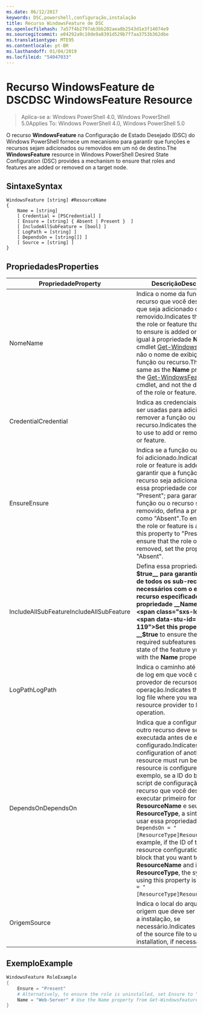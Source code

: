 ```yaml
---
ms.date: 06/12/2017
keywords: DSC,powershell,configuração,instalação
title: Recurso WindowsFeature de DSC
ms.openlocfilehash: 7a57f4b2797ab3bb202aea8b2543d1e3f14074e9
ms.sourcegitcommit: e04292a9c10de9a8391d529b7f7aa3753b362dbe
ms.translationtype: MTE95
ms.contentlocale: pt-BR
ms.lasthandoff: 01/04/2019
ms.locfileid: "54047033"
---
```

# <a name="dsc-windowsfeature-resource"></a><span data-ttu-id="956c7-103">Recurso WindowsFeature de DSC</span><span class="sxs-lookup"><span data-stu-id="956c7-103">DSC WindowsFeature Resource</span></span>

> <span data-ttu-id="956c7-104">Aplica-se a: Windows PowerShell 4.0, Windows PowerShell 5.0</span><span class="sxs-lookup"><span data-stu-id="956c7-104">Applies To: Windows PowerShell 4.0, Windows PowerShell 5.0</span></span>

<span data-ttu-id="956c7-105">O recurso **WindowsFeature** na Configuração de Estado Desejado (DSC) do Windows PowerShell fornece um mecanismo para garantir que funções e recursos sejam adicionados ou removidos em um nó de destino.</span><span class="sxs-lookup"><span data-stu-id="956c7-105">The **WindowsFeature** resource in Windows PowerShell Desired State Configuration (DSC) provides a mechanism to ensure that roles and features are added or removed on a target node.</span></span>

## <a name="syntax"></a><span data-ttu-id="956c7-106">Sintaxe</span><span class="sxs-lookup"><span data-stu-id="956c7-106">Syntax</span></span>

```
WindowsFeature [string] #ResourceName
{
    Name = [string]
    [ Credential = [PSCredential] ]
    [ Ensure = [string] { Absent | Present }  ]
    [ IncludeAllSubFeature = [bool] ]
    [ LogPath = [string] ]
    [ DependsOn = [string[]] ]
    [ Source = [string] ]
}
```

## <a name="properties"></a><span data-ttu-id="956c7-107">Propriedades</span><span class="sxs-lookup"><span data-stu-id="956c7-107">Properties</span></span>

|  <span data-ttu-id="956c7-108">Propriedade</span><span class="sxs-lookup"><span data-stu-id="956c7-108">Property</span></span>  |  <span data-ttu-id="956c7-109">Descrição</span><span class="sxs-lookup"><span data-stu-id="956c7-109">Description</span></span>   |
|---|---|
| <span data-ttu-id="956c7-110">Nome</span><span class="sxs-lookup"><span data-stu-id="956c7-110">Name</span></span>| <span data-ttu-id="956c7-111">Indica o nome da função ou recurso que você deseja garantir que seja adicionado ou removido.</span><span class="sxs-lookup"><span data-stu-id="956c7-111">Indicates the name of the role or feature that you want to ensure is added or removed.</span></span> <span data-ttu-id="956c7-112">É igual à propriedade __Name__ do cmdlet [Get-WindowsFeature](/powershell/module/servermanager/Get-WindowsFeature), não o nome de exibição da função ou recurso.</span><span class="sxs-lookup"><span data-stu-id="956c7-112">This is the same as the __Name__ property from the [Get-WindowsFeature](/powershell/module/servermanager/Get-WindowsFeature) cmdlet, and not the display name of the role or feature.</span></span>|
| <span data-ttu-id="956c7-113">Credential</span><span class="sxs-lookup"><span data-stu-id="956c7-113">Credential</span></span>| <span data-ttu-id="956c7-114">Indica as credenciais que devem ser usadas para adicionar ou remover a função ou recurso.</span><span class="sxs-lookup"><span data-stu-id="956c7-114">Indicates the credentials to use to add or remove the role or feature.</span></span>|
| <span data-ttu-id="956c7-115">Ensure</span><span class="sxs-lookup"><span data-stu-id="956c7-115">Ensure</span></span>| <span data-ttu-id="956c7-116">Indica se a função ou o recurso foi adicionado.</span><span class="sxs-lookup"><span data-stu-id="956c7-116">Indicates if the role or feature is added.</span></span> <span data-ttu-id="956c7-117">Para garantir que a função ou o recurso seja adicionado, defina essa propriedade como "Present"; para garantir que a função ou o recurso seja removido, defina a propriedade como "Absent".</span><span class="sxs-lookup"><span data-stu-id="956c7-117">To ensure that the role or feature is added, set this property to "Present" To ensure that the role or feature is removed, set the property to "Absent".</span></span>|
| <span data-ttu-id="956c7-118">IncludeAllSubFeature</span><span class="sxs-lookup"><span data-stu-id="956c7-118">IncludeAllSubFeature</span></span>| <span data-ttu-id="956c7-119">Defina essa propriedade como __$true__ para garantir o estado de todos os sub-recursos necessários com o estado do recurso especificado com a propriedade __Name__.</span><span class="sxs-lookup"><span data-stu-id="956c7-119">Set this property to __$true__ to ensure the state of all required subfeatures with the state of the feature you specify with the __Name__ property.</span></span>|
| <span data-ttu-id="956c7-120">LogPath</span><span class="sxs-lookup"><span data-stu-id="956c7-120">LogPath</span></span>| <span data-ttu-id="956c7-121">Indica o caminho até um arquivo de log em que você deseja que o provedor de recursos registre a operação.</span><span class="sxs-lookup"><span data-stu-id="956c7-121">Indicates the path to a log file where you want the resource provider to log the operation.</span></span>|
| <span data-ttu-id="956c7-122">DependsOn</span><span class="sxs-lookup"><span data-stu-id="956c7-122">DependsOn</span></span>| <span data-ttu-id="956c7-123">Indica que a configuração de outro recurso deve ser executada antes de ele ser configurado.</span><span class="sxs-lookup"><span data-stu-id="956c7-123">Indicates that the configuration of another resource must run before this resource is configured.</span></span> <span data-ttu-id="956c7-124">Por exemplo, se a ID do bloco de script de configuração do recurso que você deseja executar primeiro for __ResourceName__ e seu tipo for __ResourceType__, a sintaxe para usar essa propriedade será `DependsOn = "[ResourceType]ResourceName"`.</span><span class="sxs-lookup"><span data-stu-id="956c7-124">For example, if the ID of the resource configuration script block that you want to run first is __ResourceName__ and its type is __ResourceType__, the syntax for using this property is `DependsOn = "[ResourceType]ResourceName"`.</span></span>|
| <span data-ttu-id="956c7-125">Origem</span><span class="sxs-lookup"><span data-stu-id="956c7-125">Source</span></span>| <span data-ttu-id="956c7-126">Indica o local do arquivo de origem que deve ser usado para a instalação, se necessário.</span><span class="sxs-lookup"><span data-stu-id="956c7-126">Indicates the location of the source file to use for installation, if necessary.</span></span>|

## <a name="example"></a><span data-ttu-id="956c7-127">Exemplo</span><span class="sxs-lookup"><span data-stu-id="956c7-127">Example</span></span>
```powershell
WindowsFeature RoleExample
{
    Ensure = "Present"
    # Alternatively, to ensure the role is uninstalled, set Ensure to "Absent"
    Name = "Web-Server" # Use the Name property from Get-WindowsFeature
}
```